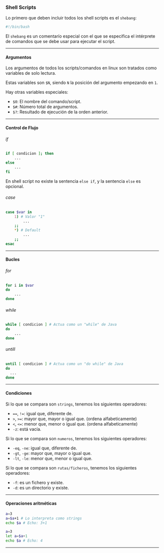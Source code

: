 ### Shell Scripts
Lo primero que deben incluir todos los shell scripts es el `shebang`:

```bash
#!/bin/bash
```

El `shebang` es un comentarío especial con el que se especifica el intérprete de comandos que se debe usar para ejecutar el script.
___
#### Argumentos
Los argumentos de todos los scripts/comandos en linux son tratados como variables de solo lectura.

Estas variables son `$N`, siendo `N` la posición del argumento empezando en `1`.

Hay otras variables especiales:
- `$0`: El nombre del comando/script.
- `$#`: Número total de argumentos.
- `$?`: Resultado de ejecución de la orden anterior.
___

#### Control de Flujo
###### if
```bash
if [ condicion ]; then
	...
else
	...
fi
```

En shell script no existe la sentencia `else if`, y la sentencia `else` es opcional.

###### case
```bash
case $var in
	1) # Valor "1"
		...
	;;
	*) # Default
		...
	;;
esac
```
___

#### Bucles
###### for
```bash
for i in $var
do
	...
done
```

###### while
```bash
while [ condicion ] # Actua como un "while" de Java
do
	...
done
```

###### untill
```bash
until [ condicion ] # Actua como un "do while" de Java
do
  ...
done
```
___
#### Condiciones
Si lo que se compara son `strings`, tenemos los siguientes operadores:
- `==`, `!=`: igual que, diferente de.
- `>`, `>=`: mayor que, mayor o igual que. (ordena alfabeticamente)
- `<`, `<=`: menor que, menor o igual que. (ordena alfabeticamente)
- `-z`:  está vacía.

Si lo que se compara son `numeros`, tenemos los siguientes operadores:
- `-eq`, `-ne`: igual que, diferente de.
- `-gt`, `-ge`: mayor que, mayor o igual que.
- `-lt`, `-le`: menor que, menor o igual que.

Si lo que se compara son `rutas/ficheros`, tenemos los siguientes operadores:
- `-f`: es un fichero y existe.
- `-d`: es un directorio y existe.
___

#### Operaciones aritméticas
```bash
a=3
a=$a+1 # Lo interpreta como strings
echo $a # Echo: 3+1

a=3
let a=$a+1
echo $a # Echo: 4
```
___

